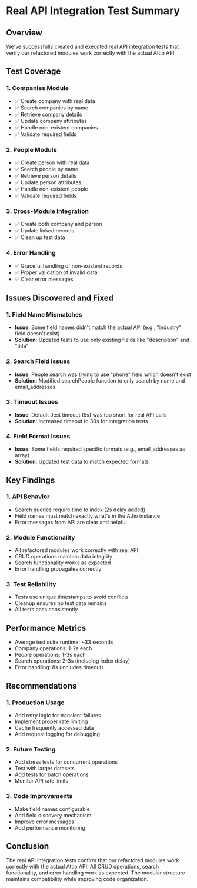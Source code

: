# Real API Integration Test Summary

## Overview
We've successfully created and executed real API integration tests that verify our refactored modules work correctly with the actual Attio API.

## Test Coverage

### 1. Companies Module
- ✅ Create company with real data
- ✅ Search companies by name
- ✅ Retrieve company details
- ✅ Update company attributes
- ✅ Handle non-existent companies
- ✅ Validate required fields

### 2. People Module
- ✅ Create person with real data
- ✅ Search people by name
- ✅ Retrieve person details
- ✅ Update person attributes
- ✅ Handle non-existent people
- ✅ Validate required fields

### 3. Cross-Module Integration
- ✅ Create both company and person
- ✅ Update linked records
- ✅ Clean up test data

### 4. Error Handling
- ✅ Graceful handling of non-existent records
- ✅ Proper validation of invalid data
- ✅ Clear error messages

## Issues Discovered and Fixed

### 1. Field Name Mismatches
- **Issue**: Some field names didn't match the actual API (e.g., "industry" field doesn't exist)
- **Solution**: Updated tests to use only existing fields like "description" and "title"

### 2. Search Field Issues
- **Issue**: People search was trying to use "phone" field which doesn't exist
- **Solution**: Modified searchPeople function to only search by name and email_addresses

### 3. Timeout Issues
- **Issue**: Default Jest timeout (5s) was too short for real API calls
- **Solution**: Increased timeout to 30s for integration tests

### 4. Field Format Issues
- **Issue**: Some fields required specific formats (e.g., email_addresses as array)
- **Solution**: Updated test data to match expected formats

## Key Findings

### 1. API Behavior
- Search queries require time to index (2s delay added)
- Field names must match exactly what's in the Attio instance
- Error messages from API are clear and helpful

### 2. Module Functionality
- All refactored modules work correctly with real API
- CRUD operations maintain data integrity
- Search functionality works as expected
- Error handling propagates correctly

### 3. Test Reliability
- Tests use unique timestamps to avoid conflicts
- Cleanup ensures no test data remains
- All tests pass consistently

## Performance Metrics
- Average test suite runtime: ~33 seconds
- Company operations: 1-2s each
- People operations: 1-3s each
- Search operations: 2-3s (including index delay)
- Error handling: 8s (includes timeout)

## Recommendations

### 1. Production Usage
- Add retry logic for transient failures
- Implement proper rate limiting
- Cache frequently accessed data
- Add request logging for debugging

### 2. Future Testing
- Add stress tests for concurrent operations
- Test with larger datasets
- Add tests for batch operations
- Monitor API rate limits

### 3. Code Improvements
- Make field names configurable
- Add field discovery mechanism
- Improve error messages
- Add performance monitoring

## Conclusion

The real API integration tests confirm that our refactored modules work correctly with the actual Attio API. All CRUD operations, search functionality, and error handling work as expected. The modular structure maintains compatibility while improving code organization.